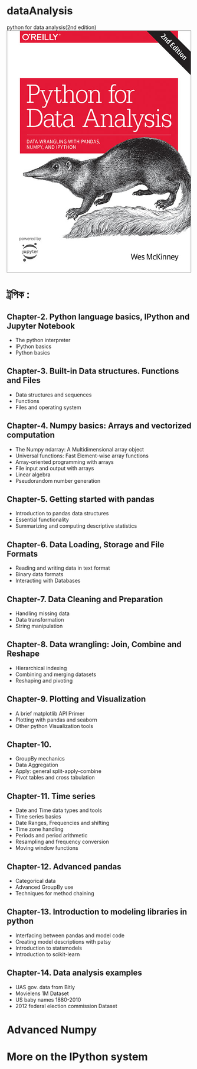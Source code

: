 # dataAnalysis
python for data analysis(2nd edition)
![Python for data analysis](./images/data_analysis.jpg)

# ট্রপিক :
## Chapter-2. Python language basics, IPython and Jupyter Notebook
* The python interpreter
* IPython basics
* Python basics

## Chapter-3. Built-in Data structures. Functions and Files
* Data structures and sequences
* Functions
* Files and operating system

## Chapter-4. Numpy basics: Arrays and vectorized computation
* The Numpy ndarray: A Multidimensional array object
* Universal functions: Fast Element-wise array functions
* Array-oriented programming with arrays
* File input and output with arrays
* Linear algebra
* Pseudorandom number generation

## Chapter-5. Getting started with pandas
* Introduction to pandas data structures
* Essential functionality
* Summarizing and computing descriptive statistics

## Chapter-6. Data Loading, Storage and File Formats
* Reading and writing data in text format
* Binary data formats
* Interacting with Databases

## Chapter-7. Data Cleaning and Preparation
* Handling missing data
* Data transformation
* String manipulation

## Chapter-8. Data wrangling: Join, Combine and Reshape
* Hierarchical indexing
* Combining and merging datasets
* Reshaping and pivoting

## Chapter-9. Plotting and Visualization
* A brief matplotlib API Primer
* Plotting with pandas and seaborn
* Other python Visualization tools

## Chapter-10. 
* GroupBy mechanics
* Data Aggregation
* Apply: general split-apply-combine
* Pivot tables and cross tabulation

## Chapter-11. Time series
* Date and Time data types and tools
* Time series basics
* Date Ranges, Frequencies and shifting
* Time zone handling
* Periods and period arithmetic
* Resampling and frequency conversion
* Moving window functions

## Chapter-12. Advanced pandas
* Categorical data
* Advanced GroupBy use
* Techniques for method chaining

## Chapter-13. Introduction to modeling libraries in python
* Interfacing between pandas and model code
* Creating model descriptions with patsy
* Introduction to statsmodels
* Introduction to scikit-learn

## Chapter-14. Data analysis examples
* UAS gov. data from Bitly
* Movielens 1M Dataset
* US baby names 1880-2010
* 2012 federal election commission Dataset

# Advanced Numpy
# More on the IPython system
